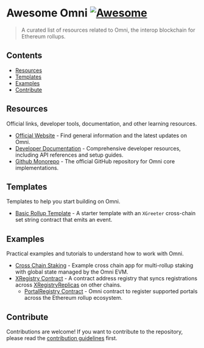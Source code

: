 # Awesome Omni [![Awesome](https://awesome.re/badge.svg)](https://awesome.re)

> A curated list of resources related to Omni, the interop blockchain for Ethereum rollups.

## Contents

- [Resources](#resources)
- [Templates](#templates)
- [Examples](#examples)
- [Contribute](#contribute)

## Resources

Official links, developer tools, documentation, and other learning resources.

- [Official Website](https://omni.network/) - Find general information and the latest updates on Omni.
- [Developer Documentation](https://docs.omni.network/) - Comprehensive developer resources, including API references and setup guides.
- [Github Monorepo](https://github.com/omni-network/omni) - The official GitHub repository for Omni core implementations.

## Templates

Templates to help you start building on Omni.

- [Basic Rollup Template](https://github.com/omni-network/omni-forge-template) - A starter template with an `XGreeter` cross-chain set string contract that emits an event.

## Examples

Practical examples and tutorials to understand how to work with Omni.

- [Cross Chain Staking](https://github.com/omni-network/cross-stake) - Example cross chain app for multi-rollup staking with global state managed by the Omni EVM.
- [XRegistry Contract](https://github.com/omni-network/omni/blob/main/contracts/src/protocol/XRegistry.sol) - A contract address registry that syncs registrations across [XRegistryReplicas](https://github.com/omni-network/omni/blob/main/contracts/src/protocol/XRegistryReplica.sol) on other chains.
  - [PortalRegistry Contract](https://github.com/omni-network/omni/blob/main/contracts/src/protocol/PortalRegistry.sol) - Omni contract to register supported portals across the Ethereum rollup ecosystem.

## Contribute

Contributions are welcome! If you want to contribute to the repository, please read the [contribution guidelines](contributing.md) first.

